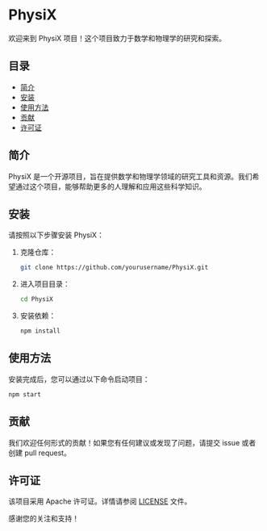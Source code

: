 # PhysiX

欢迎来到 PhysiX 项目！这个项目致力于数学和物理学的研究和探索。

## 目录

- [简介](#简介)
- [安装](#安装)
- [使用方法](#使用方法)
- [贡献](#贡献)
- [许可证](#许可证)

## 简介

PhysiX 是一个开源项目，旨在提供数学和物理学领域的研究工具和资源。我们希望通过这个项目，能够帮助更多的人理解和应用这些科学知识。

## 安装

请按照以下步骤安装 PhysiX：

1. 克隆仓库：
    ```bash
    git clone https://github.com/yourusername/PhysiX.git
    ```
2. 进入项目目录：
    ```bash
    cd PhysiX
    ```
3. 安装依赖：
    ```bash
    npm install
    ```

## 使用方法

安装完成后，您可以通过以下命令启动项目：

```bash
npm start
```

## 贡献

我们欢迎任何形式的贡献！如果您有任何建议或发现了问题，请提交 issue 或者创建 pull request。

## 许可证

该项目采用 Apache 许可证。详情请参阅 [LICENSE](LICENSE) 文件。

感谢您的关注和支持！
